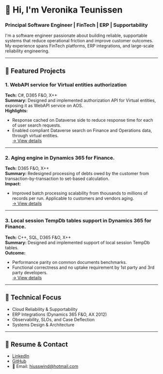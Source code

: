 # 👋 Hi, I'm Veronika Teunissen  
### Principal Software Engineer | FinTech | ERP | Supportability  

I'm a software engineer passionate about building reliable, supportable systems that reduce operational friction and improve customer outcomes.  
My experience spans FinTech platforms, ERP integrations, and large-scale reliability engineering.  

---

## 🧩 Featured Projects  

### 1. WebAPI service for Virtual entities authorization  
**Tech:** C#, D365 F&O, X++  
**Summary:** Designed and implemented authorization API for Virtual entities, exposing it as WebAPI service on AOS.  
**Highlights:**  
- Response cached on Dataverse side to reduce response time for each of user search requests.
- Enabled compliant Dataverse search on Finance and Operations data, through virtual entities.  
[→ View details](projects/ve_authorization.md)

---

### 2. Aging engine in Dynamics 365 for Finance.  
**Tech:**  D365 F&O, X++  
**Summary:** Redesigned processing of debts owed by the customer from transaction-by-transaction to set-based calculation.  
**Impact:**  
- Improved batch processing scalability from thousands to millions of records per run. Applicable to customers and vendors aging.  
[→ View details](projects/aging_engine.md)

---

### 3. Local session TempDb tables support in Dynamics 365 for Finance. 
**Tech:** C++, SQL, D365 F&O, X++  
**Summary:** Designed and implemented support of local session TempDb tables.  
**Outcome:**  
- Performance parity on common documents benchmarks.
- Functional correctness and no uptake requirement by 1st party and 3rd party developers.   
[→ View details](projects/local_tempdb.md)

---

## 🧠 Technical Focus
- Cloud Reliability & Supportability
- ERP Integrations (Dynamics 365 F&O, AX 2012)
- Observability, SLOs, and Case Deflection
- Systems Design & Architecture

---

## 📄 Resume & Contact
- [LinkedIn](https://www.linkedin.com/in/veronika-teunissen-24766b57/)  
- [GitHub](https://github.com/Vika5006)  
- 📧 Email: hiusswind@hotmail.com  

